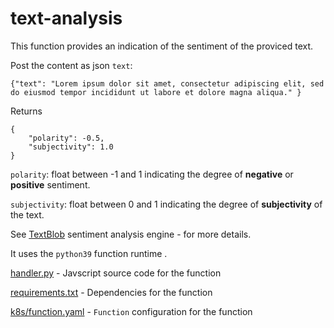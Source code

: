 # text-analysis

This function provides an indication of the sentiment of the proviced text.  

Post the content as json `text`:
```
{"text": "Lorem ipsum dolor sit amet, consectetur adipiscing elit, sed do eiusmod tempor incididunt ut labore et dolore magna aliqua." }
```

Returns 
```
{
    "polarity": -0.5,
    "subjectivity": 1.0
}
```

`polarity`: float between -1 and 1 indicating the degree of **negative** or **positive** sentiment.

`subjectivity`: float between 0 and 1 indicating the degree of **subjectivity** of the text.

See [TextBlob](https://textblob.readthedocs.io/en/dev/quickstart.html#sentiment-analysis) sentiment analysis engine - for more details.

It uses the `python39` function runtime .  

[handler.py](handler.py) - Javscript source code for the function

[requirements.txt](package.json) - Dependencies for the function

[k8s/function.yaml](k8s/function.yaml) - `Function` configuration for the function
